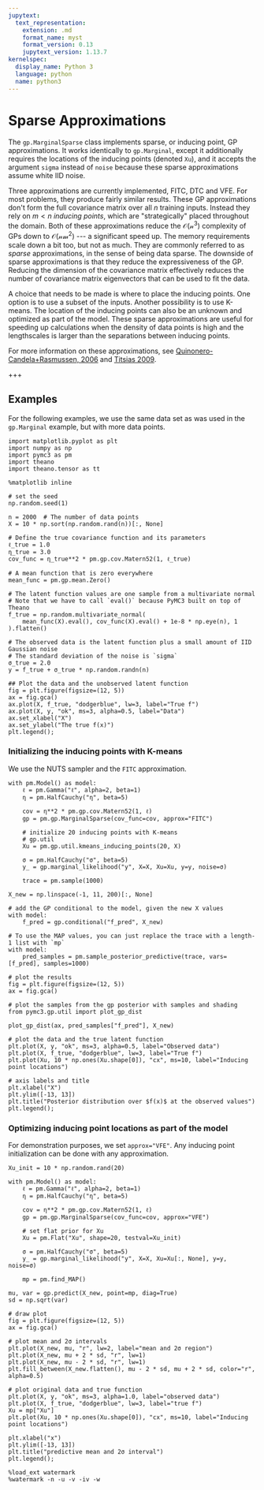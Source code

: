```yaml
---
jupytext:
  text_representation:
    extension: .md
    format_name: myst
    format_version: 0.13
    jupytext_version: 1.13.7
kernelspec:
  display_name: Python 3
  language: python
  name: python3
---
```


# Sparse Approximations


The `gp.MarginalSparse` class implements sparse, or inducing point, GP approximations.  It works identically to `gp.Marginal`, except it additionally requires the locations of the inducing points (denoted `Xu`), and it accepts the argument `sigma` instead of `noise` because these sparse approximations assume white IID noise.

Three approximations are currently implemented, FITC, DTC and VFE.  For most problems, they produce fairly similar results.  These GP approximations don't form the full covariance matrix over all $n$ training inputs.  Instead they rely on $m < n$ *inducing points*, which are "strategically" placed throughout the domain.  Both of these approximations reduce the $\mathcal{O(n^3)}$ complexity of GPs down to $\mathcal{O(nm^2)}$ --- a significant speed up.  The memory requirements scale down a bit too, but not as much.  They are commonly referred to as *sparse* approximations, in the sense of being data sparse.  The downside of sparse approximations is that they reduce the expressiveness of the GP.  Reducing the dimension of the covariance matrix effectively reduces the number of covariance matrix eigenvectors that can be used to fit the data.  

A choice that needs to be made is where to place the inducing points.  One option is to use a subset of the inputs.  Another possibility is to use K-means.  The location of the inducing points can also be an unknown and optimized as part of the model.  These sparse approximations are useful for speeding up calculations when the density of data points is high and the lengthscales is larger than the separations between inducing points. 

For more information on these approximations, see [Quinonero-Candela+Rasmussen, 2006](http://www.jmlr.org/papers/v6/quinonero-candela05a.html) and [Titsias 2009](https://pdfs.semanticscholar.org/9c13/b87b5efb4bb011acc89d90b15f637fa48593.pdf).

+++

## Examples

For the following examples, we use the same data set as was used in the `gp.Marginal` example, but with more data points.

```{code-cell} ipython3
import matplotlib.pyplot as plt
import numpy as np
import pymc3 as pm
import theano
import theano.tensor as tt

%matplotlib inline
```

```{code-cell} ipython3
# set the seed
np.random.seed(1)

n = 2000  # The number of data points
X = 10 * np.sort(np.random.rand(n))[:, None]

# Define the true covariance function and its parameters
ℓ_true = 1.0
η_true = 3.0
cov_func = η_true**2 * pm.gp.cov.Matern52(1, ℓ_true)

# A mean function that is zero everywhere
mean_func = pm.gp.mean.Zero()

# The latent function values are one sample from a multivariate normal
# Note that we have to call `eval()` because PyMC3 built on top of Theano
f_true = np.random.multivariate_normal(
    mean_func(X).eval(), cov_func(X).eval() + 1e-8 * np.eye(n), 1
).flatten()

# The observed data is the latent function plus a small amount of IID Gaussian noise
# The standard deviation of the noise is `sigma`
σ_true = 2.0
y = f_true + σ_true * np.random.randn(n)

## Plot the data and the unobserved latent function
fig = plt.figure(figsize=(12, 5))
ax = fig.gca()
ax.plot(X, f_true, "dodgerblue", lw=3, label="True f")
ax.plot(X, y, "ok", ms=3, alpha=0.5, label="Data")
ax.set_xlabel("X")
ax.set_ylabel("The true f(x)")
plt.legend();
```

### Initializing the inducing points with K-means

We use the NUTS sampler and the `FITC` approximation.

```{code-cell} ipython3
with pm.Model() as model:
    ℓ = pm.Gamma("ℓ", alpha=2, beta=1)
    η = pm.HalfCauchy("η", beta=5)

    cov = η**2 * pm.gp.cov.Matern52(1, ℓ)
    gp = pm.gp.MarginalSparse(cov_func=cov, approx="FITC")

    # initialize 20 inducing points with K-means
    # gp.util
    Xu = pm.gp.util.kmeans_inducing_points(20, X)

    σ = pm.HalfCauchy("σ", beta=5)
    y_ = gp.marginal_likelihood("y", X=X, Xu=Xu, y=y, noise=σ)

    trace = pm.sample(1000)
```

```{code-cell} ipython3
X_new = np.linspace(-1, 11, 200)[:, None]

# add the GP conditional to the model, given the new X values
with model:
    f_pred = gp.conditional("f_pred", X_new)

# To use the MAP values, you can just replace the trace with a length-1 list with `mp`
with model:
    pred_samples = pm.sample_posterior_predictive(trace, vars=[f_pred], samples=1000)
```

```{code-cell} ipython3
# plot the results
fig = plt.figure(figsize=(12, 5))
ax = fig.gca()

# plot the samples from the gp posterior with samples and shading
from pymc3.gp.util import plot_gp_dist

plot_gp_dist(ax, pred_samples["f_pred"], X_new)

# plot the data and the true latent function
plt.plot(X, y, "ok", ms=3, alpha=0.5, label="Observed data")
plt.plot(X, f_true, "dodgerblue", lw=3, label="True f")
plt.plot(Xu, 10 * np.ones(Xu.shape[0]), "cx", ms=10, label="Inducing point locations")

# axis labels and title
plt.xlabel("X")
plt.ylim([-13, 13])
plt.title("Posterior distribution over $f(x)$ at the observed values")
plt.legend();
```

### Optimizing inducing point locations as part of the model

For demonstration purposes, we set `approx="VFE"`.  Any inducing point initialization can be done with any approximation.

```{code-cell} ipython3
Xu_init = 10 * np.random.rand(20)

with pm.Model() as model:
    ℓ = pm.Gamma("ℓ", alpha=2, beta=1)
    η = pm.HalfCauchy("η", beta=5)

    cov = η**2 * pm.gp.cov.Matern52(1, ℓ)
    gp = pm.gp.MarginalSparse(cov_func=cov, approx="VFE")

    # set flat prior for Xu
    Xu = pm.Flat("Xu", shape=20, testval=Xu_init)

    σ = pm.HalfCauchy("σ", beta=5)
    y_ = gp.marginal_likelihood("y", X=X, Xu=Xu[:, None], y=y, noise=σ)

    mp = pm.find_MAP()
```

```{code-cell} ipython3
mu, var = gp.predict(X_new, point=mp, diag=True)
sd = np.sqrt(var)

# draw plot
fig = plt.figure(figsize=(12, 5))
ax = fig.gca()

# plot mean and 2σ intervals
plt.plot(X_new, mu, "r", lw=2, label="mean and 2σ region")
plt.plot(X_new, mu + 2 * sd, "r", lw=1)
plt.plot(X_new, mu - 2 * sd, "r", lw=1)
plt.fill_between(X_new.flatten(), mu - 2 * sd, mu + 2 * sd, color="r", alpha=0.5)

# plot original data and true function
plt.plot(X, y, "ok", ms=3, alpha=1.0, label="observed data")
plt.plot(X, f_true, "dodgerblue", lw=3, label="true f")
Xu = mp["Xu"]
plt.plot(Xu, 10 * np.ones(Xu.shape[0]), "cx", ms=10, label="Inducing point locations")

plt.xlabel("x")
plt.ylim([-13, 13])
plt.title("predictive mean and 2σ interval")
plt.legend();
```

```{code-cell} ipython3
%load_ext watermark
%watermark -n -u -v -iv -w
```
